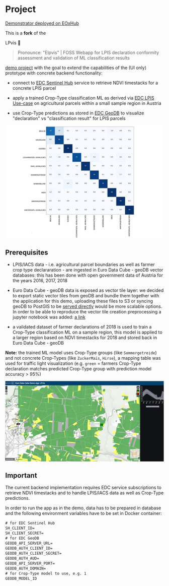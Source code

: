 # Project

[Demonstrator deployed on EOxHub](https://lpvis-0652eab6-e5d0-11e9-a359-2a2ae2dbcce4.edc.hub.eox.at)

This is a **fork** of the 

LPvis 🕺
> Pronounce: "Elpvis" | FOSS Webapp for LPIS declaration conformity assessment and validation of ML classification results

[demo project](https://github.com/EOX-A/LPvis) with the goal to extend the capabilities of the (UI only) prototype with concrete backend functionality:

- connect to [EDC Sentinel Hub](https://eurodatacube.com/marketplace?group=Euro%20Data%20Cube) service to retrieve NDVI timestacks for a concrete LPIS parcel

- apply a trained Crop-Type classification ML as derived via [EDC LPIS Use-case](https://eurodatacube.com/marketplace/notebooks/contributions/EDC_Usecase-LPIS_Crop-Type-Classification.ipynb) on agricultural parcels within a small sample region in Austria

- use Crop-Type predictions as stored in [EDC GeoDB](https://eurodatacube.com/marketplace/services/eurodatacube-geodb) to visualize "declaration" vs "classification result" for LPIS parcels

![Confusion Matrix](media/confusion_matrix.jpg)

## Prerequisites

- LPIS/IACS data - i.e. agricultural parcel boundaries as well as farmer crop type declararation - are ingested in Euro Data Cube - geoDB vector databases: this has been done with open government data of Austria for the years 2016, 2017, 2018

- Euro Data Cube - geoDB data is exposed as vector tile layer: we decided to export static vector tiles from geoDB and bundle them together with the application for this demo, uploading these files to S3 or syncing geoDB to PostGIS to be [served directly](https://info.crunchydata.com/blog/dynamic-vector-tiles-from-postgis) would be more scalable options. In order to be able to reproduce the vector tile creation preprocessing a jupyter notebook was added: [a link](https://github.com/eurodatacube/LPvis/blob/master/geodata/create_vector_tiles.ipynb)

- a validated dataset of farmer declarations of 2018 is used to train a Crop-Type classification ML on a sample region, this model is applied to a larger region based on NDVI timestacks for 2018 and stored back in Euro Data Cube - geoDB

**Note:** the trained ML model uses Crop-Type groups (like `Sommergetreide`) and not concrete Crop-Types (like `ZuckerMais`, `Hirse`), a mapping table was used for traffic light visualization (e.g. `green` = farmers Crop-Type declaration matches predicted Crop-Type group with prediction model accuracy > 95%)

![Overview](media/lpvis.jpg)

## Important

The current backend implementation requires EDC service subscriptions to retrieve NDVI timestacks and to handle LPIS/IACS data as well as Crop-Type predictions.

In order to run the app as in the demo, data has to be prepared in database and the following environment variables have to be set in Docker container:
```
# for EDC Sentinel Hub
SH_CLIENT_ID=
SH_CLIENT_SECRET=
# for EDC GeoDB
GEODB_API_SERVER_URL=
GEODB_AUTH_CLIENT_ID=
GEODB_AUTH_CLIENT_SECRET=
GEODB_AUTH_AUD=
GEODB_API_SERVER_PORT=
GEODB_AUTH_DOMAIN=
# for Crop-Type model to use, e.g. 1
GEODB_MODEL_ID
```
